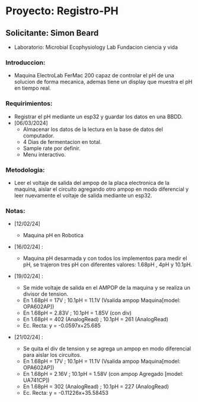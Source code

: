 # Proyecto: Registro-PH
## Solicitante: Simon Beard
- Laboratorio: Microbial Ecophysiology Lab Fundacion ciencia y vida

### Introduccion: 
- Maquina ElectroLab FerMac 200 capaz de controlar el pH de una solucion de forma mecanica, ademas tiene un display que muestra el pH en tiempo real.

### Requirimientos: 
- Registrar el pH mediante un esp32 y guardar los datos en una BBDD.
- [06/03/2024]
	- Almacenar los datos de la lectura en la base de datos del computador.
	- 4 Dias de fermentacion en total.
	- Sample rate por definir.
	- Menu interactivo.

### Metodologia: 
- Leer el voltaje de salida del ampop de la placa electronica de la maquina, aislar el circuito agregando otro ampop en modo diferencial y leer nuevamente el voltaje de salida mediante un esp32.

### Notas:
- [12/02/24]
	- Maquina pH en Robotica 
- [16/02/24] : 
	- Maquina pH desarmada y con todos los implementos para medir el pH, se trajeron tres pH con diferentes valores: 1.68pH , 4pH y 10.1pH. 
- [19/02/24] : 
	- Se mide voltaje de salida en el AMPOP de la maquina y se realiza un divisor de tension. 
	- En 1.68pH = 17V ; 10.1pH = 11.1V (Vsalida ampop Maquina[model: OPA602AP])
	- En 1.68pH = 2.83V ; 10.1pH = 1.85V (con div)
	- En 1.68pH = 402 (AnalogRead) ; 10.1pH = 261 (AnalogRead)
	- Ec. Recta: y = -0.0597x+25.685

- [21/02/24] : 
	- Se quita el div de tension y se agrega un ampop en modo diferencial para aislar los circuitos. 
	- En 1.68pH = 17V ; 10.1pH = 11.1V (Vsalida ampop Maquina[model: OPA602AP])
	- En 1.68pH = 2.16V ; 10.1pH = 1.58V (con ampop Agregado [model: UA741CP])
	- En 1.68pH = 302 (AnalogRead) ; 10.1pH = 227 (AnalogRead)
	- Ec. Recta: y = -0.11226x+35.58453
